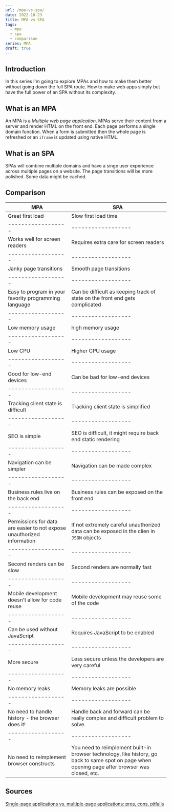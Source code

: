 ```yaml
---
url: /mpa-vs-spa/
date: 2022-10-23
title: MPA vs SPA
tags:
  - mpa
  - spa
  - comparison
series: MPA
draft: true
---
```


## Introduction

In this series I'm going to explore MPAs and how to make them better without
going down the full SPA route. How to make web apps simply but have the full
power of an SPA without its complexity.

## What is an MPA

An MPA is a _Multiple web page application_. MPAs serve their content from a
server and render HTML on the front end. Each page performs a single domain
function. When a form is submitted then the whole page is refreshed or an
`iframe` is updated using native HTML.

## What is an SPA

SPAs will combine multiple domains and have a singe user experience across
multiple pages on a website. The page transitions will be more polished. Some
data might be cached.

## Comparison

 MPA              | SPA
------------------|------------------
 Great first load | Slow first load time
------------------|------------------
 Works well for screen readers | Requires extra care for screen readers
------------------|------------------
 Janky page transitions | Smooth page transitions
------------------|------------------
 Easy to program in your favority programming language | Can be difficult as keeping track of state on the front end gets complicated
------------------|------------------
 Low memory usage | high memory usage
------------------|------------------
 Low CPU | Higher CPU usage
------------------|------------------
 Good for low-end devices | Can be bad for low-end devices
------------------|------------------
 Tracking client state is difficult | Tracking client state is simplified
------------------|------------------
 SEO is simple | SEO is difficult, it might require back end static rendering
------------------|------------------
 Navigation can be simpler | Navigation can be made complex
------------------|------------------
 Business rules live on the back end | Business rules can be exposed on the front end
------------------|------------------
 Permissions for data are easier to not expose unauthorized information | If not extremely careful unauthorized data can be exposed in the clien in `JSON` objects
------------------|------------------
 Second renders can be slow | Second renders are normally fast
------------------|------------------
 Mobile development doesn't allow for code reuse | Mobile development may reuse some of the code
------------------|------------------
 Can be used without JavaScript | Requires JavaScript to be enabled
------------------|------------------
 More secure | Less secure unless the developers are very careful
------------------|------------------
 No memory leaks | Memory leaks are possible
------------------|------------------
 No need to handle history - the browser does it! | Handle back and forward can be really complex and difficult problem to solve.
------------------|------------------
 No need to reimplement browser constructs | You need to reimplement built-in browser technology, like history, go back to same spot on page when opening page after browser was closed, etc.


## Sources

[Single-page applications vs. multiple-page applications: pros, cons,
pitfalls](https://archive.ph/61iEB)




